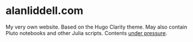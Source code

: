 # alanliddell.com

My very own website. Based on the Hugo Clarity theme.
May also contain Pluto notebooks and other Julia scripts.
Contents [under pressure](https://www.beeminder.com/aliddell/write-or-die).

